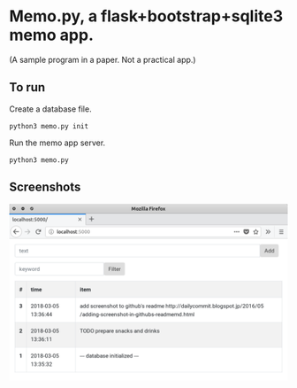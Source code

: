 # Memo.py, a flask+bootstrap+sqlite3 memo app.

(A sample program in a paper. Not a practical app.)

## To run

Create a database file.

```
python3 memo.py init
```

Run the memo app server.

```
python3 memo.py
```

## Screenshots

![](doc/screenshots/screenshot1.png)
